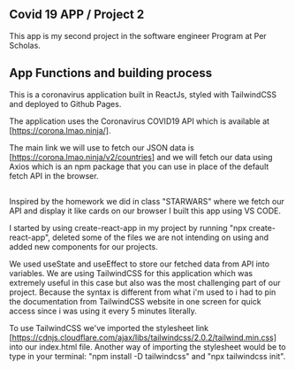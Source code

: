 ## Covid 19 APP / Project 2

This app is my second project in the software engineer Program at Per Scholas. 

## App Functions and building process

This is a coronavirus application built in ReactJs, styled with TailwindCSS and deployed to Github Pages.
 
The application uses the Coronavirus COVID19 API which is available at [https://corona.lmao.ninja/].

The main link we will use to fetch our JSON data is [https://corona.lmao.ninja/v2/countries] and we will fetch our data using Axios which is an npm package that you can use in place of the default fetch API in the browser.
##
Inspired by the homework we did in class "STARWARS" where we fetch our API and display it like cards on our browser I built this app using VS CODE.

I started by using create-react-app in my project by running "npx create-react-app", deleted some of the files we are not intending on using and added new components for our projects.

We used useState and useEffect to store our fetched data from API into variables. 
We are using TailwindCSS for this application which was extremely useful in this case but also was the most challenging part of our project. Because the syntax is different from what i'm used to i had to pin the documentation from TailwindCSS website in one screen for quick access since i was using it every 5 minutes literally.

To use TailwindCSS we've imported the stylesheet link [https://cdnjs.cloudflare.com/ajax/libs/tailwindcss/2.0.2/tailwind.min.css] into our index.html file. Another way of importing the stylesheet would be to type in your terminal: "npm install -D tailwindcss" and "npx tailwindcss init". 






